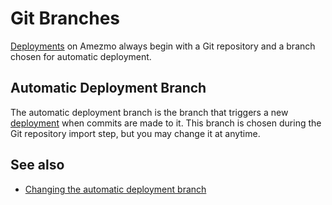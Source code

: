 # Git Branches

[Deployments](/docs/deployments) on Amezmo always begin with a Git repository and a branch chosen for automatic deployment. 

## Automatic Deployment Branch
The automatic deployment branch is the branch that triggers a new [deployment](/docs/deployments) when commits are made to it. This branch is chosen during the 
Git repository import step, but you may change it at anytime.


## See also
- [Changing the automatic deployment branch](/docs/how-to-guides/change-automatic-deployment-branch)
